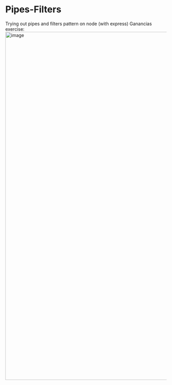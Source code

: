 # Pipes-Filters
Trying out pipes and filters pattern on node (with express)
Ganancias exercise:
<img width="1085" alt="image" src="https://user-images.githubusercontent.com/99359562/228263530-f54c8a2b-de99-4ba3-b379-1e0a4fa3409e.png">

